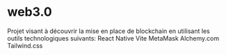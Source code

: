 # web3.0

Projet visant à découvrir la mise en place de blockchain en utilisant les outils technologiques suivants: 
React Native
Vite
MetaMask
Alchemy.com
Tailwind.css
